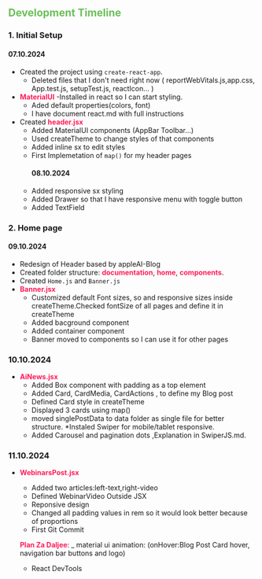 <style>h2 {color:#6BBF59;} strong {color:#ff1d58;} html { scroll-behavior: smooth;} </style>

## Development Timeline

### 1. Initial Setup

#### 07.10.2024

- Created the project using `create-react-app`.
  - Deleted files that I don't need right now ( reportWebVitals.js,app.css, App.test.js, setupTest.js, reactIcon... )
- **MaterialUI** -Installed in react so I can start styling.
  - Aded default properties(colors, font)
  - I have document react.md with full instructions
- Created **header.jsx**
  - Added MaterialUI components (AppBar Toolbar...)
  - Used createTheme to change styles of that components
  - Added inline sx to edit styles
  - First Implemetation of `map()` for my header pages
    #### 08.10.2024
  - Added responsive sx styling
  - Added Drawer so that I have responsive menu with toggle button
  - Added TextField

### 2. Home page

#### 09.10.2024

- Redesign of Header based by appleAI-Blog
- Created folder structure: **documentation**, **home**, **components**.
- Created `Home.js` and `Banner.js`
- **Banner.jsx**
  - Customized default Font sizes, so and responsive sizes inside createTheme.Checked fontSize of all pages and define it in createTheme
  - Added bacground component
  - Added container component
  - Banner moved to components so I can use it for other pages

### 10.10.2024

- **AiNews.jsx**
  - Added Box component with padding as a top element
  - Added Card, CardMedia, CardActions , to define my Blog post
  - Defined Card style in createTheme
  - Displayed 3 cards using map()
  - moved singlePostData to data folder as single file for better structure.
    \*Instaled Swiper for mobile/tablet responsive.
  - Added Carousel and pagination dots ,Explanation in SwiperJS.md.

### 11.10.2024

- **WebinarsPost.jsx**

  - Added two articles:left-text,right-video
  - Defined WebinarVideo Outside JSX
  - Reponsive design
  - Changed all padding values in rem so it would look better because of proportions
  - First Git Commit

  **Plan Za Daljee**:
  _ material ui animation: (onHover:Blog Post Card hover, navigation bar buttons and logo)
  * React DevTools
